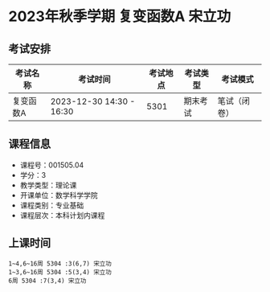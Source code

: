 # 2023年秋季学期 复变函数A 宋立功




## 考试安排

| 考试名称 | 考试时间 | 考试地点 | 考试类型 | 考试模式 |
| -------- | -------- | -------- | -------- | -------- |
| 复变函数A | 2023-12-30 14:30 - 16:30 | 5301 | 期末考试 | 笔试（闭卷） |





## 课程信息

- 课程号：001505.04
- 学分：3
- 教学类型：理论课
- 开课单位：数学科学学院
- 课程类别：专业基础
- 课程层次：本科计划内课程

## 上课时间

```
1~4,6~16周 5304 :3(6,7) 宋立功
1~3,6~16周 5304 :5(3,4) 宋立功
6周 5304 :7(3,4) 宋立功
```

